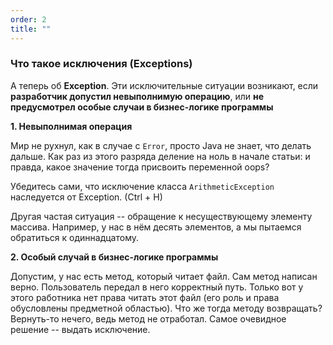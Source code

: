 ```yaml
---
order: 2
title: ""
---
```


### Что такое исключения (Exceptions)

А теперь об **Exception**. Эти исключительные ситуации возникают, если **разработчик допустил невыполнимую операцию**, или **не предусмотрел особые случаи в бизнес-логике программы**

**1\. Невыполнимая операция**

Мир не рухнул, как в случае с `Error`, просто Java не знает, что делать дальше. Как раз из этого разряда деление на ноль в начале статьи: и правда, какое значение тогда присвоить переменной oops?

Убедитесь сами, что исключение класса `ArithmeticException` наследуется от Exception. (Ctrl + H)

Другая частая ситуация -- обращение к несуществующему элементу массива. Например, у нас в нём десять элементов, а мы пытаемся обратиться к одиннадцатому.

**2\. Особый случай в бизнес-логике программы**

Допустим, у нас есть метод, который читает файл. Сам метод написан верно. Пользователь передал в него корректный путь. Только вот у этого работника нет права читать этот файл (его роль и права обусловлены предметной областью). Что же тогда методу возвращать? Вернуть-то нечего, ведь метод не отработал. Самое очевидное решение -- выдать исключение.